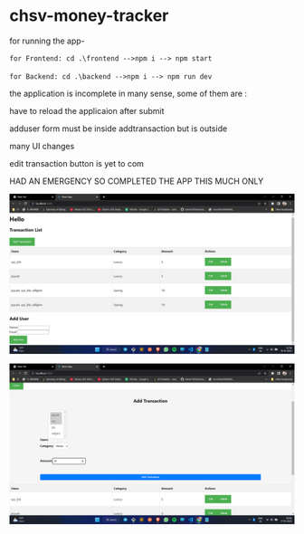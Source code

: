 # chsv-money-tracker

for running the app-

    for Frontend: cd .\frontend -->npm i --> npm start

    for Backend: cd .\backend -->npm i --> npm run dev

the application is incomplete in many sense, some of them are :

have to reload the applicaion after submit

adduser form must be inside addtransaction but is outside

many UI changes

edit transaction button is yet to com

HAD AN EMERGENCY SO COMPLETED THE APP THIS MUCH ONLY

![1673893713771](image/README/1673893713771.png)

![1673894187835](image/README/1673894187835.png)
